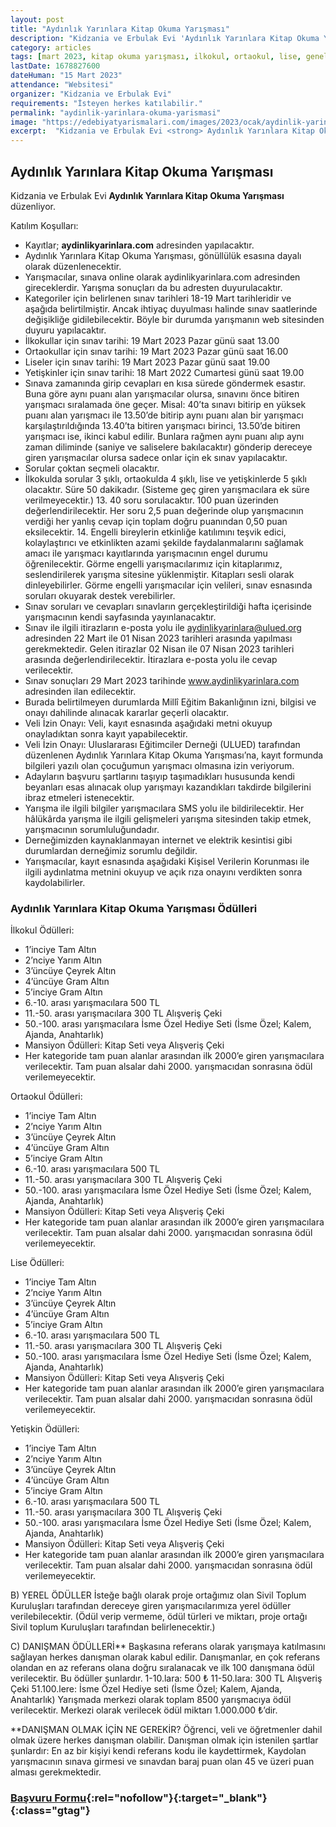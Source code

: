 ```yaml
---
layout: post
title: "Aydınlık Yarınlara Kitap Okuma Yarışması"
description: "Kidzania ve Erbulak Evi 'Aydınlık Yarınlara Kitap Okuma Yarışması' düzenliyor."
category: articles
tags: [mart 2023, kitap okuma yarışması, ilkokul, ortaokul, lise, genel]
lastDate: 1678827600
dateHuman: "15 Mart 2023"
attendance: "Websitesi"
organizer: "Kidzania ve Erbulak Evi"
requirements: "İsteyen herkes katılabilir."
permalink: "aydinlik-yarinlara-okuma-yarismasi"
image: "https://edebiyatyarismalari.com/images/2023/ocak/aydinlik-yarinlara-okuma-yarismasi.jpg"
excerpt:  "Kidzania ve Erbulak Evi <strong> Aydınlık Yarınlara Kitap Okuma Yarışması </strong> düzenliyor."
---
```


## Aydınlık Yarınlara Kitap Okuma Yarışması
Kidzania ve Erbulak Evi **Aydınlık Yarınlara Kitap Okuma Yarışması** düzenliyor.  

Katılım Koşulları:
- Kayıtlar; **aydinlikyarinlara.com** adresinden yapılacaktır.
- Aydınlık Yarınlara Kitap Okuma Yarışması, gönüllülük esasına dayalı olarak düzenlenecektir.
- Yarışmacılar, sınava online olarak aydinlikyarinlara.com adresinden gireceklerdir. Yarışma sonuçları da bu adresten duyurulacaktır.
- Kategoriler için belirlenen sınav tarihleri 18-19 Mart tarihleridir ve aşağıda belirtilmiştir. Ancak ihtiyaç duyulması halinde sınav saatlerinde değişikliğe gidilebilecektir. Böyle bir durumda yarışmanın web sitesinden duyuru yapılacaktır.
- İlkokullar için sınav tarihi: 19 Mart 2023 Pazar günü saat 13.00
- Ortaokullar için sınav tarihi: 19 Mart 2023 Pazar günü saat 16.00
- Liseler için sınav tarihi: 19 Mart 2023 Pazar günü saat 19.00
- Yetişkinler için sınav tarihi: 18 Mart 2022 Cumartesi günü saat 19.00
- Sınava zamanında girip cevapları en kısa sürede göndermek esastır. Buna göre aynı puanı alan yarışmacılar olursa, sınavını önce bitiren yarışmacı sıralamada öne geçer. Misal: 40’ta sınavı bitirip en yüksek puanı alan yarışmacı ile 13.50’de bitirip aynı puanı alan bir yarışmacı karşılaştırıldığında 13.40’ta bitiren yarışmacı birinci, 13.50’de bitiren yarışmacı ise, ikinci kabul edilir. Bunlara rağmen aynı puanı alıp aynı zaman diliminde (saniye ve saliselere bakılacaktır) gönderip dereceye giren yarışmacılar olursa sadece onlar için ek sınav yapılacaktır.
- Sorular çoktan seçmeli olacaktır.
- İlkokulda sorular 3 şıklı, ortaokulda 4 şıklı, lise ve yetişkinlerde 5 şıklı olacaktır. Süre 50 dakikadır. (Sisteme geç giren yarışmacılara ek süre verilmeyecektir.) 13. 40 soru sorulacaktır. 100 puan üzerinden değerlendirilecektir. Her soru 2,5 puan değerinde olup yarışmacının verdiği her yanlış cevap için toplam doğru puanından 0,50 puan eksilecektir. 14. Engelli bireylerin etkinliğe katılımını teşvik edici, kolaylaştırıcı ve etkinlikten azami şekilde faydalanmalarını sağlamak amacı ile yarışmacı kayıtlarında yarışmacının engel durumu öğrenilecektir. Görme engelli yarışmacılarımız için kitaplarımız, seslendirilerek yarışma sitesine yüklenmiştir. Kitapları sesli olarak dinleyebilirler. Görme engelli yarışmacılar için velileri, sınav esnasında soruları okuyarak destek verebilirler.
- Sınav soruları ve cevapları sınavların gerçekleştirildiği hafta içerisinde yarışmacının kendi sayfasında yayınlanacaktır.
- Sınav ile ilgili itirazların e-posta yolu ile aydinlikyarinlara@ulued.org adresinden 22 Mart ile 01 Nisan 2023 tarihleri arasında yapılması gerekmektedir. Gelen itirazlar 02 Nisan ile 07 Nisan 2023 tarihleri arasında değerlendirilecektir. İtirazlara e-posta yolu ile cevap verilecektir.
- Sınav sonuçları 29 Mart 2023 tarihinde www.aydinlikyarinlara.com adresinden ilan edilecektir.
- Burada belirtilmeyen durumlarda Millî Eğitim Bakanlığının izni, bilgisi ve onayı dahilinde alınacak kararlar geçerli olacaktır.
- Veli İzin Onayı: Veli, kayıt esnasında aşağıdaki metni okuyup onayladıktan sonra kayıt yapabilecektir.
- Veli İzin Onayı: Uluslararası Eğitimciler Derneği (ULUED) tarafından düzenlenen Aydınlık Yarınlara Kitap Okuma Yarışması’na, kayıt formunda bilgileri yazılı olan çocuğumun yarışmacı olmasına izin veriyorum.
- Adayların başvuru şartlarını taşıyıp taşımadıkları hususunda kendi beyanları esas alınacak olup yarışmayı kazandıkları takdirde bilgilerini ibraz etmeleri istenecektir.
- Yarışma ile ilgili bilgiler yarışmacılara SMS yolu ile bildirilecektir. Her hâlükârda yarışma ile ilgili gelişmeleri yarışma sitesinden takip etmek, yarışmacının sorumluluğundadır.
- Derneğimizden kaynaklanmayan internet ve elektrik kesintisi gibi durumlardan derneğimiz sorumlu değildir.
- Yarışmacılar, kayıt esnasında aşağıdaki Kişisel Verilerin Korunması ile ilgili aydınlatma metnini okuyup ve açık rıza onayını verdikten sonra kaydolabilirler.


### Aydınlık Yarınlara Kitap Okuma Yarışması Ödülleri
İlkokul Ödülleri:
- 1’inciye Tam Altın
- 2’nciye Yarım Altın
- 3’üncüye Çeyrek Altın
- 4’üncüye Gram Altın
- 5’inciye Gram Altın
- 6.-10. arası yarışmacılara 500 TL
- 11.-50. arası yarışmacılara 300 TL Alışveriş Çeki
- 50.-100. arası yarışmacılara İsme Özel Hediye Seti (İsme Özel; Kalem, Ajanda, Anahtarlık)
- Mansiyon Ödülleri: Kitap Seti veya Alışveriş Çeki
- Her kategoride tam puan alanlar arasından ilk 2000’e giren yarışmacılara verilecektir. Tam puan alsalar dahi 2000. yarışmacıdan sonrasına ödül verilemeyecektir.

Ortaokul Ödülleri:
- 1’inciye Tam Altın
- 2’nciye Yarım Altın
- 3’üncüye Çeyrek Altın
- 4’üncüye Gram Altın
- 5’inciye Gram Altın
- 6.-10. arası yarışmacılara 500 TL
- 11.-50. arası yarışmacılara 300 TL Alışveriş Çeki
- 50.-100. arası yarışmacılara İsme Özel Hediye Seti (İsme Özel; Kalem, Ajanda, Anahtarlık)
- Mansiyon Ödülleri: Kitap Seti veya Alışveriş Çeki
- Her kategoride tam puan alanlar arasından ilk 2000’e giren yarışmacılara verilecektir. Tam puan alsalar dahi 2000. yarışmacıdan sonrasına ödül verilemeyecektir.

Lise Ödülleri:
- 1’inciye Tam Altın
- 2’nciye Yarım Altın
- 3’üncüye Çeyrek Altın
- 4’üncüye Gram Altın
- 5’inciye Gram Altın
- 6.-10. arası yarışmacılara 500 TL
- 11.-50. arası yarışmacılara 300 TL Alışveriş Çeki
- 50.-100. arası yarışmacılara İsme Özel Hediye Seti (İsme Özel; Kalem, Ajanda, Anahtarlık)
- Mansiyon Ödülleri: Kitap Seti veya Alışveriş Çeki
- Her kategoride tam puan alanlar arasından ilk 2000’e giren yarışmacılara verilecektir. Tam puan alsalar dahi 2000. yarışmacıdan sonrasına ödül verilemeyecektir.

Yetişkin Ödülleri:
- 1’inciye Tam Altın
- 2’nciye Yarım Altın
- 3’üncüye Çeyrek Altın
- 4’üncüye Gram Altın
- 5’inciye Gram Altın
- 6.-10. arası yarışmacılara 500 TL
- 11.-50. arası yarışmacılara 300 TL Alışveriş Çeki
- 50.-100. arası yarışmacılara İsme Özel Hediye Seti (İsme Özel; Kalem, Ajanda, Anahtarlık)    
- Mansiyon Ödülleri: Kitap Seti veya Alışveriş Çeki
- Her kategoride tam puan alanlar arasından ilk 2000’e giren yarışmacılara verilecektir. Tam puan alsalar dahi 2000. yarışmacıdan sonrasına ödül verilemeyecektir.


B) YEREL ÖDÜLLER
İsteğe bağlı olarak proje ortağımız olan Sivil Toplum Kuruluşları tarafından dereceye giren yarışmacılarımıza yerel ödüller verilebilecektir. (Ödül verip vermeme, ödül türleri ve miktarı, proje ortağı Sivil toplum Kuruluşları tarafından belirlenecektir.)

C) DANIŞMAN ÖDÜLLERİ**
Başkasına referans olarak yarışmaya katılmasını sağlayan herkes danışman olarak kabul edilir. Danışmanlar, en çok referans olandan en az referans olana doğru sıralanacak ve ilk 100 danışmana ödül verilecektir. Bu ödüller şunlardır.
1-10.lara: 500 ₺
11-50.lara: 300 TL Alışveriş Çeki
51.100.lere: İsme Özel Hediye seti (İsme Özel; Kalem, Ajanda, Anahtarlık)
Yarışmada merkezi olarak toplam 8500 yarışmacıya ödül verilecektir. Merkezi olarak verilecek ödül miktarı 1.000.000 ₺’dir.

**DANIŞMAN OLMAK İÇİN NE GEREKİR?
Öğrenci, veli ve öğretmenler dahil olmak üzere herkes danışman olabilir.
Danışman olmak için istenilen şartlar şunlardır:
En az bir kişiyi kendi referans kodu ile kaydettirmek,
Kaydolan yarışmacının sınava girmesi ve sınavdan baraj puan olan 45 ve üzeri puan alması gerekmektedir.


### [Başvuru Formu](http://www.aydinlikyarinlara.com/?ref=edebiyatyarismalari.com){:rel="nofollow"}{:target="_blank"}{:class="gtag"}